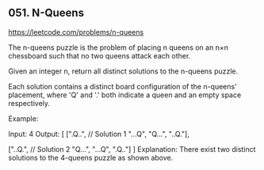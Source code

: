 ## 051. N-Queens

https://leetcode.com/problems/n-queens

The n-queens puzzle is the problem of placing n queens on an n×n chessboard such that no two queens attack each other.

Given an integer n, return all distinct solutions to the n-queens puzzle.

Each solution contains a distinct board configuration of the n-queens' placement, where 'Q' and '.' both indicate a queen and an empty space respectively.

Example:

Input: 4
Output: [
[".Q..", // Solution 1
"...Q",
"Q...",
"..Q."],

["..Q.", // Solution 2
"Q...",
"...Q",
".Q.."]
]
Explanation: There exist two distinct solutions to the 4-queens puzzle as shown above.
